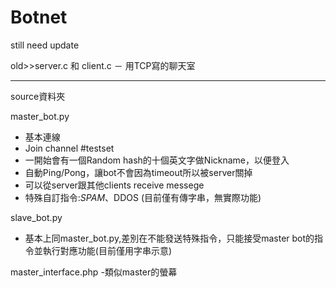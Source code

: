 # Botnet
still need update

old>>server.c 和 client.c － 用TCP寫的聊天室

------------------------------------------------------
source資料夾

master_bot.py
- 基本連線
- Join channel #testset
- 一開始會有一個Random hash的十個英文字做Nickname，以便登入
- 自動Ping/Pong，讓bot不會因為timeout所以被server關掉
- 可以從server跟其他clients  receive messege
- 特殊自訂指令:$SPAM、$DDOS (目前僅有傳字串，無實際功能)

slave_bot.py
- 基本上同master_bot.py,差別在不能發送特殊指令，只能接受master bot的指令並執行對應功能(目前僅用字串示意)

master_interface.php
-類似master的螢幕
